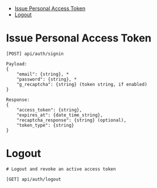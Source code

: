 * [Issue Personal Access Token](#issue-personal-access-token)
* [Logout](#logout)


# Issue Personal Access Token
    
    [POST] api/auth/signin

    Payload:
    {
        "email": {string}, *
        "password": {string}, *
        "g_recaptcha": {string} (token string, if enabled)
    }

    Response:
    {
        "access_token": {string},
        "expires_at": {date_time_string},
        "recaptcha_response": {string} (optional),
        "token_type": {string}
    }

# Logout
    
    # Logout and revoke an active access token
    
    [GET] api/auth/logout
    
    
    